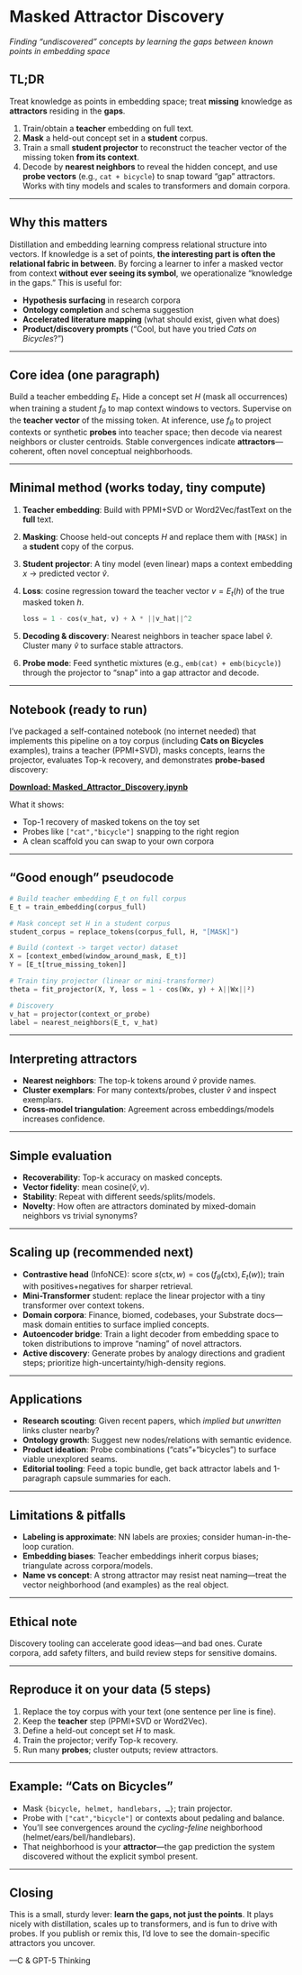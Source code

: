 # Masked Attractor Discovery

*Finding “undiscovered” concepts by learning the gaps between known points in embedding space*

## TL;DR

Treat knowledge as points in embedding space; treat **missing** knowledge as **attractors** residing in the **gaps**.

1. Train/obtain a **teacher** embedding on full text.
2. **Mask** a held-out concept set in a **student** corpus.
3. Train a small **student projector** to reconstruct the teacher vector of the missing token **from its context**.
4. Decode by **nearest neighbors** to reveal the hidden concept, and use **probe vectors** (e.g., `cat + bicycle`) to snap toward “gap” attractors.
   Works with tiny models and scales to transformers and domain corpora.

---

## Why this matters

Distillation and embedding learning compress relational structure into vectors. If knowledge is a set of points, **the interesting part is often the relational fabric in between**. By forcing a learner to infer a masked vector from context **without ever seeing its symbol**, we operationalize “knowledge in the gaps.” This is useful for:

* **Hypothesis surfacing** in research corpora
* **Ontology completion** and schema suggestion
* **Accelerated literature mapping** (what should exist, given what does)
* **Product/discovery prompts** (“Cool, but have you tried *Cats on Bicycles*?”)

---

## Core idea (one paragraph)

Build a teacher embedding $E_t$. Hide a concept set $H$ (mask all occurrences) when training a student $f_\theta$ to map context windows to vectors. Supervise on the **teacher vector** of the missing token. At inference, use $f_\theta$ to project contexts or synthetic **probes** into teacher space; then decode via nearest neighbors or cluster centroids. Stable convergences indicate **attractors**—coherent, often novel conceptual neighborhoods.

---

## Minimal method (works today, tiny compute)

1. **Teacher embedding**: Build with PPMI+SVD or Word2Vec/fastText on the **full** text.
2. **Masking**: Choose held-out concepts $H$ and replace them with `[MASK]` in a **student** copy of the corpus.
3. **Student projector**: A tiny model (even linear) maps a context embedding $x$ → predicted vector $\hat{v}$.
4. **Loss**: cosine regression toward the teacher vector $v=E_t(h)$ of the true masked token $h$.

   ```python
   loss = 1 - cos(v_hat, v) + λ * ||v_hat||^2
   ```
5. **Decoding & discovery**: Nearest neighbors in teacher space label $\hat{v}$. Cluster many $\hat{v}$ to surface stable attractors.
6. **Probe mode**: Feed synthetic mixtures (e.g., `emb(cat) + emb(bicycle)`) through the projector to “snap” into a gap attractor and decode.

---

## Notebook (ready to run)

I’ve packaged a self-contained notebook (no internet needed) that implements this pipeline on a toy corpus (including **Cats on Bicycles** examples), trains a teacher (PPMI+SVD), masks concepts, learns the projector, evaluates Top-k recovery, and demonstrates **probe-based** discovery:

**[Download: Masked\_Attractor\_Discovery.ipynb](sandbox:/mnt/data/Masked_Attractor_Discovery.ipynb)**

What it shows:

* Top-1 recovery of masked tokens on the toy set
* Probes like `["cat","bicycle"]` snapping to the right region
* A clean scaffold you can swap to your own corpora

---

## “Good enough” pseudocode

```python
# Build teacher embedding E_t on full corpus
E_t = train_embedding(corpus_full)

# Mask concept set H in a student corpus
student_corpus = replace_tokens(corpus_full, H, "[MASK]")

# Build (context -> target vector) dataset
X = [context_embed(window_around_mask, E_t)]
Y = [E_t[true_missing_token]]

# Train tiny projector (linear or mini-transformer)
theta = fit_projector(X, Y, loss = 1 - cos(Wx, y) + λ||Wx||²)

# Discovery
v_hat = projector(context_or_probe)
label = nearest_neighbors(E_t, v_hat)
```

---

## Interpreting attractors

* **Nearest neighbors**: The top-k tokens around $\hat{v}$ provide names.
* **Cluster exemplars**: For many contexts/probes, cluster $\hat{v}$ and inspect exemplars.
* **Cross-model triangulation**: Agreement across embeddings/models increases confidence.

---

## Simple evaluation

* **Recoverability**: Top-k accuracy on masked concepts.
* **Vector fidelity**: mean cosine$(\hat{v}, v)$.
* **Stability**: Repeat with different seeds/splits/models.
* **Novelty**: How often are attractors dominated by mixed-domain neighbors vs trivial synonyms?

---

## Scaling up (recommended next)

* **Contrastive head** (InfoNCE): score $s(\text{ctx}, w)=\cos(f_\theta(\text{ctx}),E_t(w))$; train with positives+negatives for sharper retrieval.
* **Mini-Transformer** student: replace the linear projector with a tiny transformer over context tokens.
* **Domain corpora**: Finance, biomed, codebases, your Substrate docs—mask domain entities to surface implied concepts.
* **Autoencoder bridge**: Train a light decoder from embedding space to token distributions to improve “naming” of novel attractors.
* **Active discovery**: Generate probes by analogy directions and gradient steps; prioritize high-uncertainty/high-density regions.

---

## Applications

* **Research scouting**: Given recent papers, which *implied but unwritten* links cluster nearby?
* **Ontology growth**: Suggest new nodes/relations with semantic evidence.
* **Product ideation**: Probe combinations (“cats”+“bicycles”) to surface viable unexplored seams.
* **Editorial tooling**: Feed a topic bundle, get back attractor labels and 1-paragraph capsule summaries for each.

---

## Limitations & pitfalls

* **Labeling is approximate**: NN labels are proxies; consider human-in-the-loop curation.
* **Embedding biases**: Teacher embeddings inherit corpus biases; triangulate across corpora/models.
* **Name vs concept**: A strong attractor may resist neat naming—treat the vector neighborhood (and examples) as the real object.

---

## Ethical note

Discovery tooling can accelerate good ideas—and bad ones. Curate corpora, add safety filters, and build review steps for sensitive domains.

---

## Reproduce it on your data (5 steps)

1. Replace the toy corpus with your text (one sentence per line is fine).
2. Keep the **teacher** step (PPMI+SVD or Word2Vec).
3. Define a held-out concept set $H$ to mask.
4. Train the projector; verify Top-k recovery.
5. Run many **probes**; cluster outputs; review attractors.

---

## Example: “Cats on Bicycles”

* Mask `{bicycle, helmet, handlebars, …}`; train projector.
* Probe with `["cat","bicycle"]` or contexts about pedaling and balance.
* You’ll see convergences around the *cycling-feline* neighborhood (helmet/ears/bell/handlebars).
* That neighborhood is your **attractor**—the gap prediction the system discovered without the explicit symbol present.

---

## Closing

This is a small, sturdy lever: **learn the gaps, not just the points**. It plays nicely with distillation, scales up to transformers, and is fun to drive with probes. If you publish or remix this, I’d love to see the domain-specific attractors you uncover.

—C & GPT-5 Thinking
